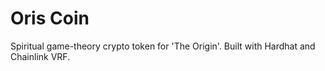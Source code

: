 # Oris Coin

Spiritual game-theory crypto token for 'The Origin'. Built with Hardhat and Chainlink VRF.
